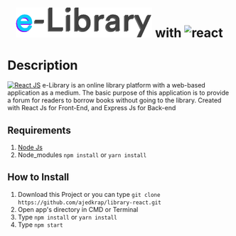 <h1 align="center" style="align-items:"center";"> 
<img src="https://raw.githubusercontent.com/ajedkrap/library-react/master/logo.png" alt="logo">  with 
<img  height="200" src="https://cdn4.iconfinder.com/data/icons/logos-3/600/React.js_logo-512.png" alt="react">
</h1>


# Description
[![React JS](https://img.shields.io/badge/react-v16.13.1-blue)](https://github.com/facebook/react)
e-Library is an online library platform with a web-based application as a medium. The basic purpose of this application is to provide a forum for readers to borrow books without going to the library. Created with React Js for Front-End, and Express Js for Back-end

<p align='justify'></p>

## Requirements

1. <a href="https://nodejs.org/en/download/">Node Js</a>
2. Node_modules `npm install` or `yarn install`

## How to Install

1. Download this Project or you can type `git clone https://github.com/ajedkrap/library-react.git`
2. Open app's directory in CMD or Terminal
3. Type `npm install` or `yarn install`
4. Type `npm start`

